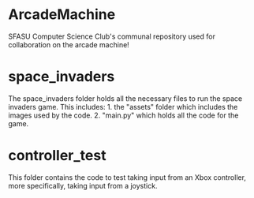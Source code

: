 # ArcadeMachine
 SFASU Computer Science Club's communal repository used for collaboration on the arcade machine!

# space_invaders
The space_invaders folder holds all the necessary files to run the space invaders game.
This includes:
    1. the "assets" folder which includes the images used by the code.
    2. "main.py" which holds all the code for the game.

# controller_test
This folder contains the code to test taking input from an Xbox controller,
more specifically, taking input from a joystick.

